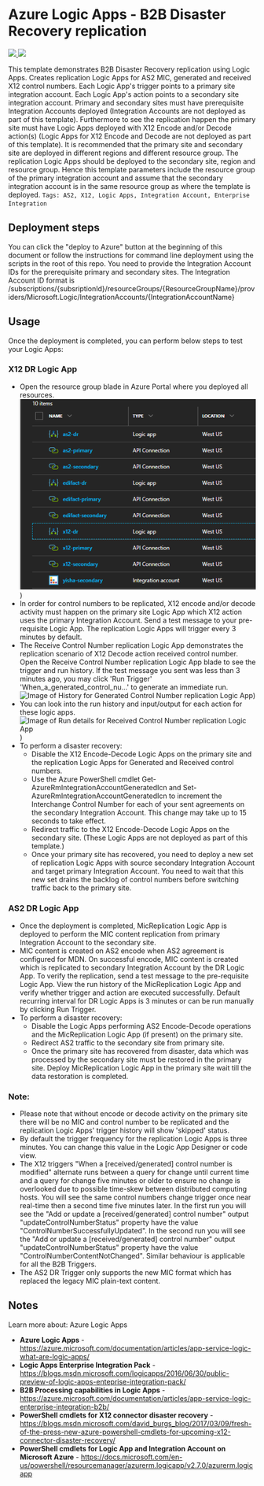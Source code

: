 # Azure Logic Apps - B2B Disaster Recovery replication

<a href="https://portal.azure.com/#create/Microsoft.Template/uri/https%3A%2F%2Fraw.githubusercontent.com%2FAzure%2Fazure-quickstart-templates%2Fmaster%2F201-logic-app-b2b-disaster-recovery-replication%2Fazuredeploy.json" target="_blank">
    <img src="http://azuredeploy.net/deploybutton.png"/>
</a>
<a href="http://armviz.io/#/?load=https%3A%2F%2Fraw.githubusercontent.com%2FAzure%2Fazure-quickstart-templates%2Fmaster%2F201-logic-app-b2b-disaster-recovery-replication%2Fazuredeploy.json" target="_blank">
    <img src="http://armviz.io/visualizebutton.png"/>
</a>

This template demonstrates B2B Disaster Recovery replication using Logic Apps. Creates replication Logic Apps for AS2 MIC, generated and received X12 control numbers. Each Logic App's trigger points to a primary site integration account. Each Logic App's action points to a secondary site integration account. Primary and secondary sites must have prerequisite Integration Accounts deployed (Integration Accounts are not deployed as part of this template). Furthermore to see the replication happen the primary site must have Logic Apps deployed with X12 Encode and/or Decode action(s) (Logic Apps for X12 Encode and Decode are not deployed as part of this template).
It is recommended that the primary site and secondary site are deployed in different regions and different resource group. The replication Logic Apps should be deployed to the secondary site, region and resource group. Hence this template parameters include the resource group of the primary integration account and assume that the secondary integration account is in the same resource group as where the template is deployed.
`Tags: AS2, X12, Logic Apps, Integration Account, Enterprise Integration`

## Deployment steps

You can click the "deploy to Azure" button at the beginning of this document or follow the instructions for command line deployment using the scripts in the root of this repo.
You need to provide the Integration Account IDs for the prerequisite primary and secondary sites. The Integration Account ID format is /subscriptions/{subsriptionId}/resourceGroups/{ResourceGroupName}/providers/Microsoft.Logic/IntegrationAccounts/{IntegrationAccountName}

## Usage

Once the deployment is completed, you can perform below steps to test your Logic Apps:

### X12 DR Logic App ###
- Open the resource group blade in Azure Portal where you deployed all resources.
![Image of Azure resources](https://raw.githubusercontent.com/Azure/azure-quickstart-templates/master/201-logic-app-b2b-disaster-recovery-replication/images/azure-resources.png "Azure resources"))
- In order for control numbers to be replicated, X12 encode and/or decode activity must happen on the primary site Logic App which X12 action uses the primary Integration Account. Send a test message to your pre-requisite Logic App. The replication Logic Apps will trigger every 3 minutes by default.
- The Receive Control Number replication Logic App demonstrates the replication scenario of X12 Decode action received control number. Open the Receive Control Number replication Logic App blade to see the trigger and run history. If the test message you sent was less than 3 minutes ago, you may click 'Run Trigger' 'When_a_generated_control_nu...' to generate an immediate run.
![Image of History for Generated Control Number replication Logic App](https://raw.githubusercontent.com/Azure/azure-quickstart-templates/master/201-logic-app-b2b-disaster-recovery-replication/images/generated-replication-history.png "History for Generated Control Number replication Logic App"))
- You can look into the run history and input/output for each action for these logic apps.
![Image of Run details for Received Control Number replication Logic App](https://raw.githubusercontent.com/Azure/azure-quickstart-templates/master/201-logic-app-b2b-disaster-recovery-replication/images/received-run-details.png "Run details for Received Control Number replication Logic App"))
- To perform a disaster recovery:
  - Disable the X12 Encode-Decode Logic Apps on the primary site and the replication Logic Apps for Generated and Received control numbers.
  - Use the Azure PowerShell cmdlet Get-AzureRmIntegrationAccountGeneratedIcn and Set-AzureRmIntegrationAccountGeneratedIcn to increment the Interchange Control Number for each of your sent agreements on the secondary Integration Account. This change may take up to 15 seconds to take effect.
  - Redirect traffic to the X12 Encode-Decode Logic Apps on the secondary site. (These Logic Apps are not deployed as part of this template.)
  - Once your primary site has recovered, you need to deploy a new set of replication Logic Apps with source secondary Integration Account and target primary Integration Account. You need to wait that this new set drains the backlog of control numbers before switching traffic back to the primary site.

### AS2 DR Logic App ###
- Once the deployment is completed, MicReplication Logic App is deployed to perform the MIC content replication from primary Integration Account to the secondary site.
- MIC content is created on AS2 encode when AS2 agreement is configured for MDN. On successful encode, MIC content is created which is replicated to secondary Integration Account by the DR Logic App. To verify the replication, send a test message to the pre-requisite Logic App. View the run history of the MicReplication Logic App and verify whether trigger and action are executed successfully. Default recurring interval for DR Logic Apps is 3 minutes or can be run manually by clicking Run Trigger.
- To perform a disaster recovery:
  - Disable the Logic Apps performing AS2 Encode-Decode operations and the MicReplication Logic App (if present) on the primary site.
  - Redirect AS2 traffic to the secondary site from primary site.
  - Once the primary site has recovered from disaster, data which was processed by the secondary site must be restored in the primary site. Deploy MicReplication Logic App in the primary site wait till the data restoration is completed.

### Note: ###
  - Please note that without encode or decode activity on the primary site there will be no MIC and control number to be replicated and the replication Logic Apps' trigger history will show 'skipped' status.
  - By default the trigger frequency for the replication Logic Apps is three minutes. You can change this value in the Logic App Designer or code view.
  - The X12 triggers "When a [received/generated] control number is modified" alternate runs between a query for change until current time and a query for change five minutes or older to ensure no change is overlooked due to possible time-skew between distributed computing hosts. You will see the same control numbers change trigger once near real-time then a second time five minutes later. In the first run you will see the "Add or update a [received/generated] control number" output "updateControlNumberStatus" property have the value "ControlNumberSuccessfullyUpdated". In the second run you will see the "Add or update a [received/generated] control number" output "updateControlNumberStatus" property have the value "ControlNumberContentNotChanged". Similar behaviour is applicable for all the B2B Triggers.
  - The AS2 DR Trigger only supports the new MIC format which has replaced the legacy MIC plain-text content.

## Notes

Learn more about: Azure Logic Apps
* **Azure Logic Apps** - https://azure.microsoft.com/documentation/articles/app-service-logic-what-are-logic-apps/
* **Logic Apps Enterprise Integration Pack** - https://blogs.msdn.microsoft.com/logicapps/2016/06/30/public-preview-of-logic-apps-enteprise-integration-pack/
* **B2B Processing capabilities in Logic Apps** - https://azure.microsoft.com/documentation/articles/app-service-logic-enterprise-integration-b2b/
* **PowerShell cmdlets for X12 connector disaster recovery** - https://blogs.msdn.microsoft.com/david_burgs_blog/2017/03/09/fresh-of-the-press-new-azure-powershell-cmdlets-for-upcoming-x12-connector-disaster-recovery/
* **PowerShell cmdlets for Logic App and Integration Account on Microsoft Azure** - https://docs.microsoft.com/en-us/powershell/resourcemanager/azurerm.logicapp/v2.7.0/azurerm.logicapp

